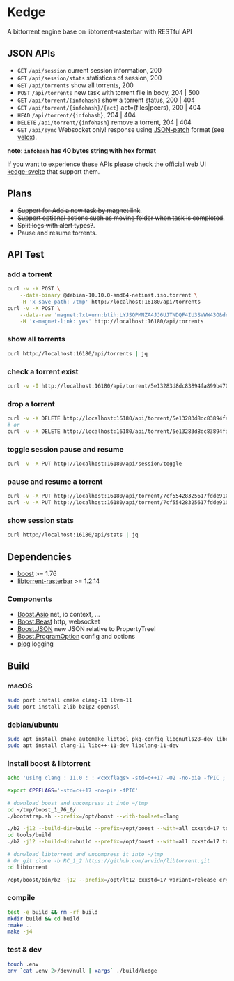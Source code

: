 Kedge
===

A bittorrent engine base on libtorrent-rasterbar with RESTful API

JSON APIs
---

* `GET` `/api/session` current session information, 200
* `GET` `/api/session/stats` statistices of session, 200
* `GET` `/api/torrents` show all torrents, 200
* `POST` `/api/torrents` new task with torrent file in body, 204 | 500
* `GET` `/api/torrent/{infohash}` show a torrent status, 200 | 404
* `GET` `/api/torrent/{infohash}/{act}` act=(files|peers), 200 | 404
* `HEAD` `/api/torrent/{infohash}`, 204 | 404
* `DELETE` `/api/torrent/{infohash}` remove a torrent, 204 | 404
* `GET` `/api/sync` Websocket only! response using [JSON-patch](https://tools.ietf.org/html/rfc6902) format (see [velox](https://github.com/jpillora/velox)).

**note: `infohash` has 40 bytes string with hex format**

If you want to experience these APIs please check the official web UI [kedge-svelte](https://github.com/liut/kedge-svelte) that support them.

Plans
---
* <del>Support for Add a new task by magnet link</del>.
* <del>Support optional actions such as moving folder when task is completed</del>.
* <del>Split logs with alert types?</del>.
* Pause and resume torrents.

## API Test

### add a torrent
```bash
curl -v -X POST \
	--data-binary @debian-10.10.0-amd64-netinst.iso.torrent \
	-H 'x-save-path: /tmp' http://localhost:16180/api/torrents
curl -v -X POST \
	--data-raw 'magnet:?xt=urn:btih:LYJSQPMNZA4JJ6UJTNDQF4IU3SVWW43O&dn=debian-mac-10.10.0-amd64-netinst.iso&xl=351272960&tr=http%3A%2F%2Fbttracker.debian.org%3A6969%2Fannounce' \
	-H 'x-magnet-link: yes' http://localhost:16180/api/torrents

```

### show all torrents
```bash
curl http://localhost:16180/api/torrents | jq
```

### check a torrent exist
```bash
curl -v -I http://localhost:16180/api/torrent/5e13283d8dc83894fa899b4702f114dcab6b736e
```

### drop a torrent
```bash
curl -v -X DELETE http://localhost:16180/api/torrent/5e13283d8dc83894fa899b4702f114dcab6b736e
# or
curl -v -X DELETE http://localhost:16180/api/torrent/5e13283d8dc83894fa899b4702f114dcab6b736e/with_data
```

### toggle session pause and resume
```bash
curl -v -X PUT http://localhost:16180/api/session/toggle
```

### pause and resume a torrent
```bash
curl -v -X PUT http://localhost:16180/api/torrent/7cf55428325617fdde910fe55b79ab72be937924/pause
curl -v -X PUT http://localhost:16180/api/torrent/7cf55428325617fdde910fe55b79ab72be937924/resume
```

### show session stats
```bash
curl http://localhost:16180/api/stats | jq
```

## Dependencies
* [boost](https://www.boost.org/users/download/) >= 1.76
* [libtorrent-rasterbar](https://github.com/arvidn/libtorrent/releases) >= 1.2.14

### Components
* [Boost.Asio](https://github.com/boostorg/asio) net, io context, ...
* [Boost.Beast](https://github.com/boostorg/beast) http, websocket
* [Boost.JSON](https://github.com/boostorg/json) new JSON relative to PropertyTree!
* [Boost.ProgramOption](https://github.com/boostorg/program_options) config and options
* [plog](https://github.com/SergiusTheBest/plog) logging

## Build

### macOS
```bash
sudo port install cmake clang-11 llvm-11
sudo port install zlib bzip2 openssl
```

### debian/ubuntu
```bash
sudo apt install cmake automake libtool pkg-config libgnutls28-dev libcurl4-gnutls-dev zlib1g-dev
sudo apt install clang-11 libc++-11-dev libclang-11-dev
```

### Install boost & libtorrent

```bash
echo 'using clang : 11.0 : : <cxxflags> -std=c++17 -O2 -no-pie -fPIC ;' >> ~/user-config.jam

export CPPFLAGS='-std=c++17 -no-pie -fPIC'

# download boost and uncompress it into ~/tmp
cd ~/tmp/boost_1_76_0/
./bootstrap.sh --prefix=/opt/boost --with-toolset=clang

./b2 -j12 --build-dir=build --prefix=/opt/boost --with=all cxxstd=17 toolset=clang link=static runtime-link=static variant=release threading=multi install
cd tools/build
./b2 -j12 --build-dir=build --prefix=/opt/boost --with=all cxxstd=17 toolset=clang variant=release install

# donwload libtorrent and uncompress it into ~/tmp
# Or git clone -b RC_1_2 https://github.com/arvidn/libtorrent.git
cd libtorrent

/opt/boost/bin/b2 -j12 --prefix=/opt/lt12 cxxstd=17 variant=release crypto=openssl link=static runtime-link=static install
```

### compile
```bash
test -e build && rm -rf build
mkdir build && cd build
cmake ..
make -j4
```

### test & dev
```bash
touch .env
env `cat .env 2>/dev/null | xargs` ./build/kedge
```

